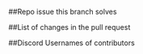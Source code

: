##Repo issue this branch solves


##List of changes in the pull request


##Discord Usernames of contributors
